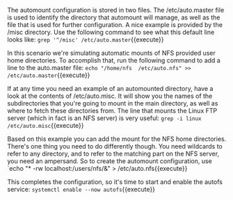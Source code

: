 The automount configuration is stored in two files. The /etc/auto.master file is used to identify the directory that automount will manage, as well as the file that is used for further configuration. A nice example is provided by the /misc directory. Use the following command to see what this default line looks like: `grep '^/misc' /etc/auto.master`{{execute}}

In this scenario we're simulating automatic mounts of NFS provided user home directories. To accomplish that, run the following command to add a line to the auto.master file: `echo "/home/nfs  /etc/auto.nfs" >> /etc/auto.master`{{execute}}

If at any time you need an example of an automounted directory, have a look at the contents of /etc/auto.misc. It will show you the names of the subdirectories that you're going to mount in the main directory, as well as where to fetch these directories from. The line that mounts the Linux FTP server (which in fact is an NFS server) is very useful: `grep -i linux /etc/auto.misc`{{execute}}

Based on this example you can add the mount for the NFS home directories. There's one thing you need to do differently though. You need wildcards to refer to any directory, and to refer to the matching part on the NFS server, you need an ampersand. So to create the automount configuration, use `echo "*   -rw   localhost:/users/nfs/&" > /etc/auto.nfs{{execute}}

This completes the configuration, so it's time to start and enable the autofs service: `systemctl enable --now autofs`{{execute}}
